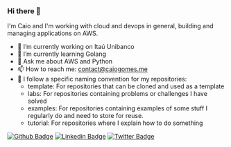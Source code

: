### Hi there 👋

I'm Caio and I'm working with cloud and devops in general, building and managing applications on AWS.

- 🔭 I’m currently working on Itaú Unibanco
- 🌱 I’m currently learning Golang
- 💬 Ask me about AWS and Python
- 📫 How to reach me: contact@caiogomes.me
- 📕 I follow a specific naming convention for my repositories:
  - template: For repositories that can be cloned and used as a template
  - labs: For repositories containing problems or challenges I have solved
  - examples: For repositories containing examples of some stuff I regularly do and need to store for reuse. 
  - tutorial: For repositories where I explain how to do something

[![Github Badge](https://img.shields.io/badge/-Github-000?style=flat-square&logo=Github&logoColor=white&link=https://github.com/caiocsgomes)](https://github.com/caiocsgomes)
[![Linkedin Badge](https://img.shields.io/badge/-LinkedIn-blue?style=flat-square&logo=Linkedin&logoColor=white&link=https://www.linkedin.com/in/caiocsgomes/)](https://www.linkedin.com/in/caiocsgomes/)
[![Twitter Badge](https://img.shields.io/badge/-Twitter-1ca0f1?style=flat-square&labelColor=1ca0f1&logo=twitter&logoColor=white&link=https://twitter.com/caiocsgomes)](https://twitter.com/caiocsgomes)
